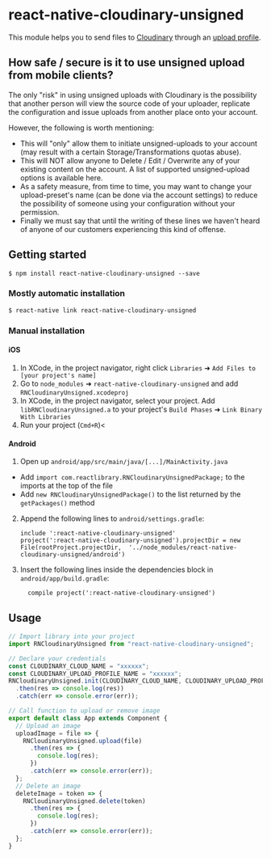 # react-native-cloudinary-unsigned

This module helps you to send files to [Cloudinary](https://cloudinary.com) through an [upload profile](https://cloudinary.com/console/settings/upload).

## How safe / secure is it to use unsigned upload from mobile clients?

The only "risk" in using unsigned uploads with Cloudinary is the possibility that another person will view the source code of your uploader, replicate the configuration and issue uploads from another place onto your account.

However, the following is worth mentioning:

* This will "only" allow them to initiate unsigned-uploads to your account (may result with a certain Storage/Transformations quotas abuse).
* This will NOT allow anyone to Delete / Edit / Overwrite any of your existing content on the account. A list of supported unsigned-upload options is available here.
* As a safety measure, from time to time, you may want to change your upload-preset's name (can be done via the account settings) to reduce the possibility of someone using your configuration without your permission.
* Finally we must say that until the writing of these lines we haven't heard of anyone of our customers experiencing this kind of offense.

## Getting started

`$ npm install react-native-cloudinary-unsigned --save`

### Mostly automatic installation

`$ react-native link react-native-cloudinary-unsigned`

### Manual installation

#### iOS

1.  In XCode, in the project navigator, right click `Libraries` ➜ `Add Files to [your project's name]`
2.  Go to `node_modules` ➜ `react-native-cloudinary-unsigned` and add `RNCloudinaryUnsigned.xcodeproj`
3.  In XCode, in the project navigator, select your project. Add `libRNCloudinaryUnsigned.a` to your project's `Build Phases` ➜ `Link Binary With Libraries`
4.  Run your project (`Cmd+R`)<

#### Android

1.  Open up `android/app/src/main/java/[...]/MainActivity.java`

* Add `import com.reactlibrary.RNCloudinaryUnsignedPackage;` to the imports at the top of the file
* Add `new RNCloudinaryUnsignedPackage()` to the list returned by the `getPackages()` method

2.  Append the following lines to `android/settings.gradle`:
    ```
    include ':react-native-cloudinary-unsigned'
    project(':react-native-cloudinary-unsigned').projectDir = new File(rootProject.projectDir, 	'../node_modules/react-native-cloudinary-unsigned/android')
    ```
3.  Insert the following lines inside the dependencies block in `android/app/build.gradle`:
    ```
      compile project(':react-native-cloudinary-unsigned')
    ```

## Usage

```javascript
// Import library into your project
import RNCloudinaryUnsigned from "react-native-cloudinary-unsigned";

// Declare your credentials
const CLOUDINARY_CLOUD_NAME = "xxxxxx";
const CLOUDINARY_UPLOAD_PROFILE_NAME = "xxxxxx";
RNCloudinaryUnsigned.init(CLOUDINARY_CLOUD_NAME, CLOUDINARY_UPLOAD_PROFILE_NAME)
  .then(res => console.log(res))
  .catch(err => console.error(err));

// Call function to upload or remove image
export default class App extends Component {
  // Upload an image
  uploadImage = file => {
    RNCloudinaryUnsigned.upload(file)
      .then(res => {
        console.log(res);
      })
      .catch(err => console.error(err));
  };
  // Delete an image
  deleteImage = token => {
    RNCloudinaryUnsigned.delete(token)
      .then(res => {
        console.log(res);
      })
      .catch(err => console.error(err));
  };
}
```
